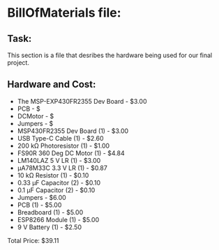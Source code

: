 # BillOfMaterials file:

## Task:
This section is a file that desribes the hardware being used for our final project.

## Hardware and Cost:
* The MSP-EXP430FR2355 Dev Board - $3.00
* PCB - $
* DCMotor - $
* Jumpers - $
* MSP430FR2355 Dev Board (1) - $3.00
* USB Type-C Cable (1) - $2.60
* 200 kΩ Photoresistor (1) - $1.00
* FS90R 360 Deg DC Motor (1) - $4.84
* LM140LAZ 5 V LR (1) - $3.00
* µA78M33C 3.3 V LR (1) - $0.87
* 10 kΩ Resistor (1) - $0.10
* 0.33 µF Capacitor (2) - $0.10
* 0.1 µF Capacitor (2) - $0.10
* Jumpers - $6.00
* PCB (1) - $5.00
* Breadboard (1) - $5.00
* ESP8266 Module (1) - $5.00
* 9 V Battery (1) - $2.50
 
Total Price:
$39.11

